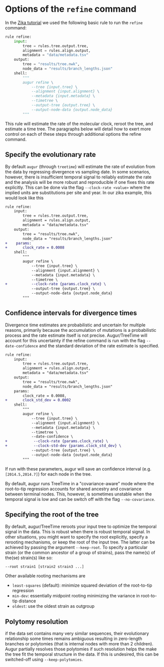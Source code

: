 # Options of the `refine` command

In the [Zika tutorial](zika_tutorial) we used the following basic rule to run the `refine` command:
```python
rule refine:
    input:
        tree = rules.tree.output.tree,
        alignment = rules.align.output,
        metadata = "data/metadata.tsv"
    output:
        tree = "results/tree.nwk",
        node_data = "results/branch_lengths.json"
    shell:
        """
        augur refine \
            --tree {input.tree} \
            --alignment {input.alignment} \
            --metadata {input.metadata} \
            --timetree \
            --output-tree {output.tree} \
            --output-node-data {output.node_data}
        """
```
This rule will estimate the rate of the molecular clock, reroot the tree, and estimate a time tree.
The paragraphs below will detail how to exert more control on each of these steps through additional options the refine command.

## Specify the evolutionary rate
By default `augur` (through `treetime`) will estimate the rate of evolution from the data by regressing divergence vs sampling date.
In some scenarios, however, there is insufficient temporal signal to reliably estimate the rate and the analysis will be more robust and reproducible if one fixes this rate explicitly.
This can be done via the flag `--clock-rate <value>` where the implied units are substitutions per site and year.
In our zika example, this would look like this
```diff
rule refine:
    input:
        tree = rules.tree.output.tree,
        alignment = rules.align.output,
        metadata = "data/metadata.tsv"
    output:
        tree = "results/tree.nwk",
        node_data = "results/branch_lengths.json"
+    params:
+    	clock_rate = 0.0008
    shell:
        """
        augur refine \
            --tree {input.tree} \
            --alignment {input.alignment} \
            --metadata {input.metadata} \
            --timetree \
+           --clock-rate {params.clock_rate} \
            --output-tree {output.tree} \
            --output-node-data {output.node_data}
        """
```

## Confidence intervals for divergence times
Divergence time estimates are probabilistic and uncertain for multiple reasons, primarily because the accumulation of mutations is a probabilistic process and the rate estimate itself is not precise.
Augur/TreeTime will account for this uncertainty if the refine command is run with the flag `--date-confidence` and the standard deviation of the rate estimate is specified.
```diff
rule refine:
    input:
        tree = rules.tree.output.tree,
        alignment = rules.align.output,
        metadata = "data/metadata.tsv"
    output:
        tree = "results/tree.nwk",
        node_data = "results/branch_lengths.json"
    params:
    	clock_rate = 0.0008,
+    	clock_std_dev = 0.0002
    shell:
        """
        augur refine \
            --tree {input.tree} \
            --alignment {input.alignment} \
            --metadata {input.metadata} \
            --timetree \
            --date-confidence \
+            --clock-rate {params.clock_rate} \
+            --clock-std-dev {params.clock_std_dev} \
            --output-tree {output.tree} \
            --output-node-data {output.node_data}
        """
```
If run with these parameters, augur will save an confidence interval (e.g. `[2014.5,2014.7]`) for each node in the tree.

By default, augur runs TreeTime in a "covariance-aware" mode where the root-to-tip regression accounts for shared ancestry and covariance between terminal nodes.
This, however, is sometimes unstable when the temporal signal is low and can be switch off with the flag `--no-covariance`.

## Specifying the root of the tree
By default, augur/TreeTime reroots your input tree to optimize the temporal signal in the data. This is robust when there is robust temporal signal.
In other situations, you might want to specify the root explicitly, specify a rerooting mechanisms, or keep the root of the input tree.
The latter can be achieved by passing the argument `--keep-root`.
To specify a particular strain (or the common ancestor of a group of strains), pass the name(s) of the(se) strain(s) like so:
```bash
--root strain1 [strain2 strain3 ...]
```
Other available rooting mechanisms are

  * `least-squares` (default): minimize squared deviation of the root-to-tip regression
  * `min-dev`: essentially midpoint rooting minimizing the variance in root-to-tip distance
  * `oldest`: use the oldest strain as outgroup

## Polytomy resolution
if the data set contains many very similar sequences, their evolutionary relationship some times remains ambiguous resulting in zero-length branches or polytomies (that is internal nodes with more than 2 children).
Augur partially resolves those polytomies if such resolution helps the make the tree fit the temporal structure in the data.
If this is undesired, this can be switched-off using `--keep-polytomies`.


